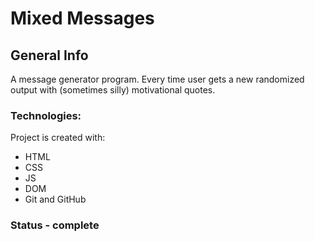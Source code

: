 # Mixed Messages

## General Info
A message generator program. Every time user gets a new randomized output with (sometimes silly) motivational quotes.

### Technologies:
Project is created with:
- HTML
- CSS
- JS
- DOM
- Git and GitHub

### Status - complete
